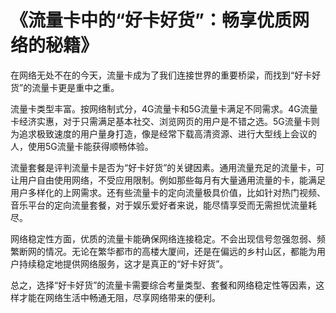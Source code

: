 # 《流量卡中的“好卡好货”：畅享优质网络的秘籍》

在网络无处不在的今天，流量卡成为了我们连接世界的重要桥梁，而找到“好卡好货”的流量卡更是重中之重。
 
流量卡类型丰富。按网络制式分，4G流量卡和5G流量卡满足不同需求。4G流量卡经济实惠，对于只需满足基本社交、浏览网页的用户是不错之选。5G流量卡则为追求极致速度的用户量身打造，像是经常下载高清资源、进行大型线上会议的人，使用5G流量卡能获得顺畅体验。
 
流量套餐是评判流量卡是否为“好卡好货”的关键因素。通用流量充足的流量卡，可让用户自由使用网络，不受应用限制。例如那些每月有大量通用流量的卡，能满足用户多样化的上网需求。还有些流量卡的定向流量极具价值，比如针对热门视频、音乐平台的定向流量套餐，对于娱乐爱好者来说，能尽情享受而无需担忧流量耗尽。
 
网络稳定性方面，优质的流量卡能确保网络连接稳定。不会出现信号忽强忽弱、频繁断网的情况。无论在繁华都市的高楼大厦间，还是在偏远的乡村山区，都能为用户持续稳定地提供网络服务，这才是真正的“好卡好货”。
 
总之，选择“好卡好货”的流量卡需要综合考量类型、套餐和网络稳定性等因素，这样才能在网络生活中畅通无阻，尽享网络带来的便利。